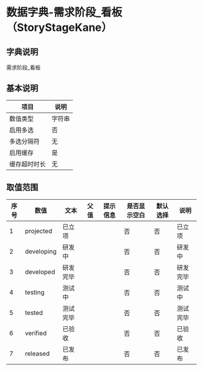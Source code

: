 # 数据字典-需求阶段_看板（StoryStageKane）
## 字典说明
需求阶段_看板

## 基本说明
| 项目 | 说明 |
| ---- | ---- |
| 数值类型 | 字符串 |
| 启用多选 | 否 |
| 多选分隔符 | 无 |
| 启用缓存 | 是 |
| 缓存超时时长 | 无 |

## 取值范围
| 序号 | 数值 | 文本 | 父值 | 提示信息 | 是否显示空白 | 默认选择 | 说明 |
| ---- | ---- | ---- | ---- | ---- | ---- | ---- | ---- |
| 1 | projected | 已立项 |  |  | 否 | 否 | 已立项 |
| 2 | developing | 研发中 |  |  | 否 | 否 | 研发中 |
| 3 | developed | 研发完毕 |  |  | 否 | 否 | 研发完毕 |
| 4 | testing | 测试中 |  |  | 否 | 否 | 测试中 |
| 5 | tested | 测试完毕 |  |  | 否 | 否 | 测试完毕 |
| 6 | verified | 已验收 |  |  | 否 | 否 | 已验收 |
| 7 | released | 已发布 |  |  | 否 | 否 | 已发布 |

